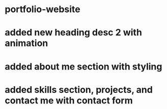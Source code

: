﻿# portfolio-website
# added new heading desc 2 with animation
# added about me section with styling
# added skills section, projects, and contact me with contact form
